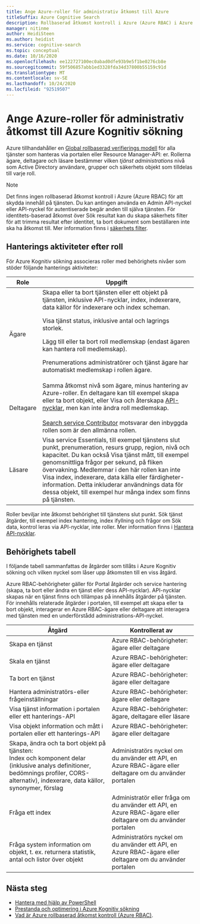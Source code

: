 ```yaml
---
title: Ange Azure-roller för administrativ åtkomst till Azure
titleSuffix: Azure Cognitive Search
description: Rollbaserad åtkomst kontroll i Azure (Azure RBAC) i Azure Portal för att kontrol lera och delegera administrativa uppgifter för Azure Kognitiv sökning Management.
manager: nitinme
author: HeidiSteen
ms.author: heidist
ms.service: cognitive-search
ms.topic: conceptual
ms.date: 10/16/2020
ms.openlocfilehash: ee122727100ec0abad0dfe93b9e5f1be0276cb8e
ms.sourcegitcommit: 59f506857abb1ed3328fda34d37800b55159c91d
ms.translationtype: MT
ms.contentlocale: sv-SE
ms.lasthandoff: 10/24/2020
ms.locfileid: "92519507"
---
```

# <a name="set-azure-roles-for-administrative-access-to-azure-cognitive-search"></a>Ange Azure-roller för administrativ åtkomst till Azure Kognitiv sökning

Azure tillhandahåller en [Global rollbaserad verifierings modell](../role-based-access-control/role-assignments-portal.md) för alla tjänster som hanteras via portalen eller Resource Manager-API: er. Rollerna ägare, deltagare och läsare bestämmer vilken *tjänst administrations* nivå som Active Directory användare, grupper och säkerhets objekt som tilldelas till varje roll. 

> [!Note]
> Det finns ingen rollbaserad åtkomst kontroll i Azure (Azure RBAC) för att skydda innehåll på tjänsten. Du kan antingen använda en Admin API-nyckel eller API-nyckel för autentiserade begär anden till själva tjänsten. För identitets-baserad åtkomst över Sök resultat kan du skapa säkerhets filter för att trimma resultat efter identitet, ta bort dokument som beställaren inte ska ha åtkomst till. Mer information finns i [säkerhets filter](search-security-trimming-for-azure-search.md).

## <a name="management-tasks-by-role"></a>Hanterings aktiviteter efter roll

För Azure Kognitiv sökning associeras roller med behörighets nivåer som stöder följande hanterings aktiviteter:

| Role | Uppgift |
| --- | --- |
| Ägare |Skapa eller ta bort tjänsten eller ett objekt på tjänsten, inklusive API-nycklar, index, indexerare, data källor för indexerare och index scheman.<p>Visa tjänst status, inklusive antal och lagrings storlek.<p>Lägg till eller ta bort roll medlemskap (endast ägaren kan hantera roll medlemskap).<p>Prenumerations administratörer och tjänst ägare har automatiskt medlemskap i rollen ägare. |
| Deltagare | Samma åtkomst nivå som ägare, minus hantering av Azure-roller. En deltagare kan till exempel skapa eller ta bort objekt, eller Visa och återskapa [API-nycklar](search-security-api-keys.md), men kan inte ändra roll medlemskap.<br><br>[Search service Contributor](../role-based-access-control/built-in-roles.md#search-service-contributor) motsvarar den inbyggda rollen som är den allmänna rollen. |
| Läsare |Visa service Essentials, till exempel tjänstens slut punkt, prenumeration, resurs grupp, region, nivå och kapacitet. Du kan också Visa tjänst mått, till exempel genomsnittliga frågor per sekund, på fliken övervakning. Medlemmar i den här rollen kan inte Visa index, indexerare, data källa eller färdigheter-information. Detta inkluderar användnings data för dessa objekt, till exempel hur många index som finns på tjänsten. |

Roller beviljar inte åtkomst behörighet till tjänstens slut punkt. Sök tjänst åtgärder, till exempel index hantering, index ifyllning och frågor om Sök data, kontrol leras via API-nycklar, inte roller. Mer information finns i [Hantera API-nycklar](search-security-api-keys.md).

## <a name="permissions-table"></a>Behörighets tabell

I följande tabell sammanfattas de åtgärder som tillåts i Azure Kognitiv sökning och vilken nyckel som låser upp åtkomsten till en viss åtgärd.

Azure RBAC-behörigheter gäller för Portal åtgärder och service hantering (skapa, ta bort eller ändra en tjänst eller dess API-nycklar). API-nycklar skapas när en tjänst finns och tillämpas på innehålls åtgärder på tjänsten. För innehålls relaterade åtgärder i portalen, till exempel att skapa eller ta bort objekt, interagerar en Azure RBAC-ägare eller deltagare att interagera med tjänsten med en underförstådd administrations-API-nyckel.

| Åtgärd | Kontrollerat av |
|-----------|-------------------------|
| Skapa en tjänst | Azure RBAC-behörigheter: ägare eller deltagare |
| Skala en tjänst | Azure RBAC-behörigheter: ägare eller deltagare|
| Ta bort en tjänst | Azure RBAC-behörigheter: ägare eller deltagare |
| Hantera administratörs-eller frågeinställningar | Azure RBAC-behörigheter: ägare eller deltagare|
| Visa tjänst information i portalen eller ett hanterings-API | Azure RBAC-behörigheter: ägare, deltagare eller läsare  |
| Visa objekt information och mått i portalen eller ett hanterings-API | Azure RBAC-behörigheter: ägare eller deltagare |
| Skapa, ändra och ta bort objekt på tjänsten: <br>Index och komponent delar (inklusive analys definitioner, bedömnings profiler, CORS-alternativ), indexerare, data källor, synonymer, förslag | Administratörs nyckel om du använder ett API, en Azure RBAC-ägare eller deltagare om du använder portalen |
| Fråga ett index | Administratör eller fråga om du använder ett API, en Azure RBAC-ägare eller deltagare om du använder portalen |
| Fråga system information om objekt, t. ex. returnera statistik, antal och listor över objekt | Administratörs nyckel om du använder ett API, en Azure RBAC-ägare eller deltagare om du använder portalen |

## <a name="next-steps"></a>Nästa steg

+ [Hantera med hjälp av PowerShell](search-manage-powershell.md) 
+ [Prestanda och optimering i Azure Kognitiv sökning](search-performance-optimization.md)
+ [Vad är Azure rollbaserad åtkomst kontroll (Azure RBAC)](../role-based-access-control/overview.md).
